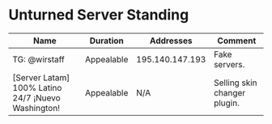 <!DOCTYPE html ><html><head><title>Unturned Server Standing</title><link rel="stylesheet" type="text/css" href="stylesheet.css" /><link rel="icon" type="image/png" href="/favicon.png" /></head><body><h1>Unturned Server Standing</h1><table><thead><tr><th>Name</th><th>Duration</th><th>Addresses</th><th>Comment</th></tr></thead><tbody><tr><td>TG: @wirstaff</td><td>Appealable</td><td>195.140.147.193</td><td>Fake servers.</td></tr><tr><td>[Server Latam] 100% Latino 24/7 ¡Nuevo Washington!</td><td>Appealable</td><td>N/A</td><td>Selling skin changer plugin.</td></tr></tbody></table></body></html>